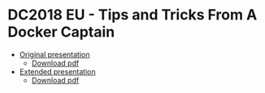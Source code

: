 # DC2018 EU - Tips and Tricks From A Docker Captain

- [Original presentation](https://sudo-bmitch.github.io/presentations/dc2018eu/tips-and-tricks-of-the-captains.html)
  - [Download pdf](https://sudo-bmitch.github.io/presentations/dc2018eu/tips-and-tricks-of-the-captains.pdf)
- [Extended presentation](https://sudo-bmitch.github.io/presentations/dc2018eu/tips-and-tricks-of-the-captains-extended.html)
  - [Download pdf](https://sudo-bmitch.github.io/presentations/dc2018eu/tips-and-tricks-of-the-captains-extended.pdf)

